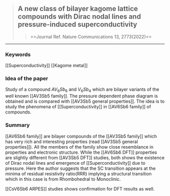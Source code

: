 >## A new class of bilayer kagome lattice compounds with Dirac nodal lines and pressure-induced superconductivity
>>==Journal Ref. Nature Communications 13, 2773(2022)==

---

### Keywords 
[[Superconductivity]]
[[Kagome metal]]


### Idea of the paper 
Study of a compound $AV_6Sb_6$ and $V_6Sb_4$ which are bilayer variants of the well known [[AV3Sb5 family]]. The pressure dependent phase diagram is obtained and is compared with [[AV3Sb5 general properties]]. The idea is to study the phenomena of [[Superconductivity]] in [[AV6Sb6 family]] of compounds. 

### Summary 
[[AV6Sb6 family]] are bilayer compounds of the [[AV3Sb5 family]] which has very rich and interesting properties (read [[AV3Sb5 general properties]]). All the members of the family show close resemblance in properties and electronic structure. While the [[AV6Sb6 DFT]] properties are slightly different from [[AV3Sb5 DFT]] studies, both shows the existence of Dirac nodal lines and emergence of [[Superconductivity]] due to pressure. Here the author suggests that the SC transition appears at the minima of residual resistivity ratio(RRR) implying a structural transition which in this case is from Rhombohedral to Monoclinic. 

[[CsV6Sb6 ARPES]] studies shows confirmation for DFT results as well. 
